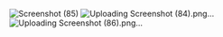 ![Screenshot (85)](https://github.com/shaik11r/stockx/assets/40923432/6a7eb367-d61c-44a3-bbbf-38e98e6ea0ae)
![Uploading Screenshot (84).png…]()
![Uploading Screenshot (86).png…]()
